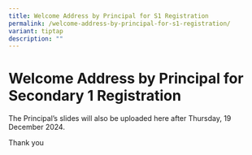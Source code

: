 ```yaml
---
title: Welcome Address by Principal for S1 Registration
permalink: /welcome-address-by-principal-for-s1-registration/
variant: tiptap
description: ""
---
```

<h1><strong>Welcome Address by Principal for Secondary 1 Registration</strong></h1>
<p></p>
<p>The Principal’s slides will also be uploaded here after Thursday, 19 December
2024.</p>
<p></p>
<p>Thank you</p>